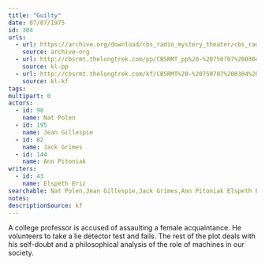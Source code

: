 ```yaml
---
title: "Guilty"
date: 07/07/1975
id: 304
urls: 
  - url: https://archive.org/download/cbs_radio_mystery_theater/cbs_radio_mystery_theater-0301-0350.zip/cbs_radio_mystery_theater-0301-0350%2Fcbsrmt_0304_guilty.mp3
    source: archive-org
  - url: http://cbsrmt.thelongtrek.com/pp/CBSRMT_pp%20-%20750707%200304%20Guilty.mp3
    source: kl-pp
  - url: http://cbsrmt.thelongtrek.com/kf/CBSRMT%20-%20750707%200304%20Guilty_kf.mp3
    source: kl-kf
tags: 
multipart: 0
actors:  
  - id: 98
    name: Nat Polen  
  - id: 195
    name: Jean Gillespie  
  - id: 82
    name: Jack Grimes  
  - id: 144
    name: Ann Pitoniak
writers:  
  - id: 43
    name: Elspeth Eric
searchable: Nat Polen,Jean Gillespie,Jack Grimes,Ann Pitoniak Elspeth Eric
notes: 
descriptionSource: kf
---
```

A college professor is accused of assaulting a female acquaintance. He volunteers to take a lie detector test and fails. The rest of the plot deals with his self-doubt and a philosophical analysis of the role of machines in our society.